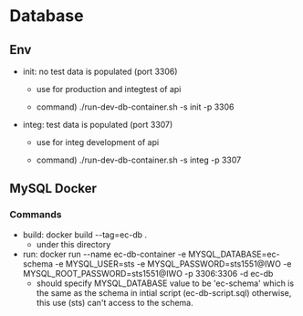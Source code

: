 # Database 

## Env

  - init: no test data is populated (port 3306)

    - use for production and integtest of api

    - command) ./run-dev-db-container.sh -s init -p 3306

  - integ: test data is populated (port 3307)

    - use for integ development of api 

    - command) ./run-dev-db-container.sh -s integ -p 3307

## MySQL Docker 

### Commands
  - build: docker build --tag=ec-db .
    * under this directory
  - run: docker run --name ec-db-container -e MYSQL_DATABASE=ec-schema -e MYSQL_USER=sts -e MYSQL_PASSWORD=sts1551@IWO -e MYSQL_ROOT_PASSWORD=sts1551@IWO -p 3306:3306 -d ec-db
    * should specify MYSQL_DATABASE value to be 'ec-schema' which is the same as the schema in intial script (ec-db-script.sql) otherwise, this use (sts) can't access to the schema.

